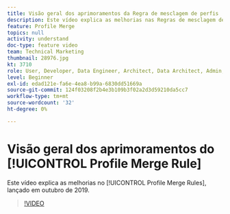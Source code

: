 ```yaml
---
title: Visão geral dos aprimoramentos da Regra de mesclagem de perfis
description: Este vídeo explica as melhorias nas Regras de mesclagem de perfis, lançadas em outubro de 2019.
feature: Profile Merge
topics: null
activity: understand
doc-type: feature video
team: Technical Marketing
thumbnail: 28976.jpg
kt: 3710
role: User, Developer, Data Engineer, Architect, Data Architect, Admin, Leader
level: Beginner
exl-id: edad121e-fa6e-4ea8-b99a-6830dd51669a
source-git-commit: 124f03208f2b4e3b109b3f02a2d3d59210da5cc7
workflow-type: tm+mt
source-wordcount: '32'
ht-degree: 0%

---
```


# Visão geral dos aprimoramentos do [!UICONTROL Profile Merge Rule]

Este vídeo explica as melhorias no [!UICONTROL Profile Merge Rules], lançado em outubro de 2019.

>[!VIDEO](https://video.tv.adobe.com/v/28976/?quality=12)
